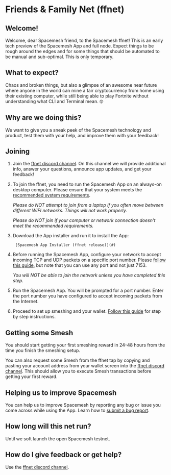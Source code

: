 # Friends & Family Net (ffnet)

## Welcome!
Welcome, dear Spacemesh friend, to the Spacemesh ffnet! This is an early tech preview of the Spacemesh App and full node. Expect things to be rough around the edges and for some things that should be automated to be manual and sub-optimal. This is only temporary.

## What to expect?

Chaos and broken things, but also a glimpse of an awesome near future where anyone in the world can mine a fair cryptocurrency from home using their existing computer, while still being able to play Fortnite without understanding what CLI and Terminal mean. 🤓

## Why are we doing this?

We want to give you a sneak peek of the Spacemesh technology and product, test them with your help, and improve them with your feedback!

## Joining

1. Join the [ffnet discord channel](https://discord.gg/KyyQKst). On this channel we will provide additional info, answer your questions, announce app updates, and get your feedback!

2. To join the ffnet, you need to run the Spacemesh App on an always-on desktop computer. Please ensure that your system meets the [recommended system requirements](requirements).

    *Please do NOT attempt to join from a laptop if you often move between different WIFI networks. Things will not work properly.*

    *Please do NOT join if your computer or network connection doesn't meet the recommended requirements.*

3. Download the App installer and run it to install the App:

        [Spacemesh App Installer (ffnet release)](#)


4. Before running the Spacemesh App, configure your network to accept incoming TCP and UDP packets on a specific port number. Please [follow this guide](netconfig.md), but note that you can use any port and not just 7153.

    *You will NOT be able to join the network unless you have completed this step.*

5. Run the Spacemesh App. You will be prompted for a port number. Enter the port number you have configured to accept incoming packets from the Internet.

6. Proceed to set up smeshing and your wallet. [Follow this guide](/guide/setup) for step by step instructions.

## Getting some Smesh
You should start getting your first smeshing reward in 24-48 hours from the time you finish the smeshing setup.


You can also request some Smesh from the ffnet tap by copying and pasting your account address from your wallet screen into the [ffnet discord channel](https://discord.gg/KyyQKst). This should allow you to execute Smesh transactions before getting your first reward.

## Helping us to improve Spacemesh
You can help us to improve Spacemesh by reporting any bug or issue you come across while using the App. Learn how to [submit a bug report](issues).

## How long will this net run?
Until we soft launch the open Spacemesh testnet.

## How do I give feedback or get help?
Use the [ffnet discord channel](https://discord.gg/KyyQKst).
